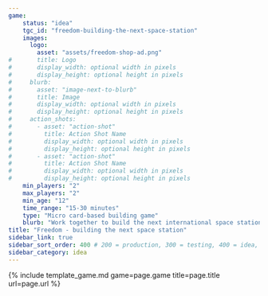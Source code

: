 ```yaml
---
game:
    status: "idea"
    tgc_id: "freedom-building-the-next-space-station"
    images:
      logo:
        asset: "assets/freedom-shop-ad.png"
#       title: Logo
#       display_width: optional width in pixels
#       display_height: optional height in pixels
#     blurb:
#       asset: "image-next-to-blurb"
#       title: Image
#       display_width: optional width in pixels
#       display_height: optional height in pixels
#     action_shots:
#       - asset: "action-shot"
#         title: Action Shot Name
#         display_width: optional width in pixels
#         display_height: optional height in pixels
#       - asset: "action-shot"
#         title: Action Shot Name
#         display_width: optional width in pixels
#         display_height: optional height in pixels
    min_players: "2"
    max_players: "2"
    min_age: "12"
    time_range: "15-30 minutes"
    type: "Micro card-based building game"
    blurb: "Work together to build the next international space station, but make sure you build more of it to claim international bragging rights!"
title: "Freedom - building the next space station"
sidebar_link: true
sidebar_sort_order: 400 # 200 = production, 300 = testing, 400 = idea, 500 = shelved
sidebar_category: idea
---
```

{% include template_game.md game=page.game title=page.title url=page.url %}
